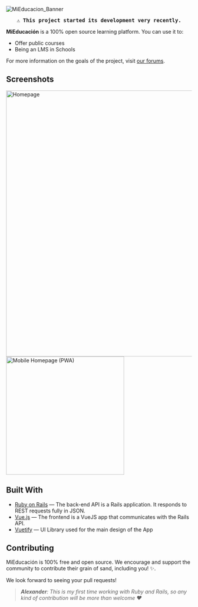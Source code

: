 ![MiEducacion_Banner](https://i.ibb.co/b1ms6Pb/banner-Mi-Liceo.png)

<div align="center">

<kbd>:warning: **This project started its development very recently.**</kbd>

</div>

**MiEducación** is a 100% open source learning platform. You can use it to:

 - Offer public courses
- Being an LMS in Schools

For more information on the goals of the project, visit [our forums](https://mieducacion.discourse.group).

## Screenshots

<img src="https://i.ibb.co/C7Rj8Y9/Captura-de-pantalla-73.png" width="720px" alt="Homepage">

<img src="https://i.ibb.co/Vmbpqmp/Screenshot-20220427-101445-Chrome.jpg" width="320" alt="Mobile Homepage (PWA)">



## Built With

- [Ruby on Rails](https://github.com/rails/rails) &mdash; The back-end API is a Rails application. It responds to REST requests fully in JSON.
- [Vue.js](https://github.com/vuejs/vue) &mdash; The frontend is a VueJS app that communicates with the Rails API.
- [Vuetify](https://github.com/vuetifyjs/vuetify) &mdash; UI Library used for the main design of the App


## Contributing


MiEducación is 100% free and open source. 
We encourage and support the community to contribute their grain of sand, including you! :sparkles:.

We look forward to seeing your pull requests!

>  *__Alexander__: This is my first time working with Ruby and Rails, so any kind of contribution will be more than welcome :heart:*
>  

